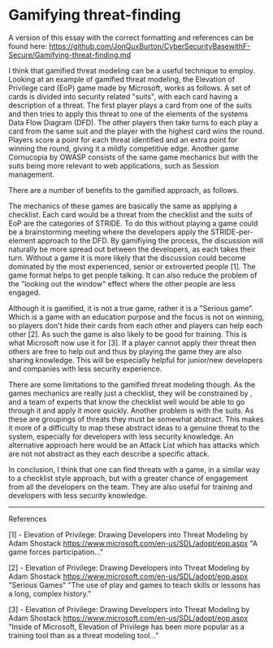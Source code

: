 # Gamifying threat-finding

A version of this essay with the correct formatting and references can be found here: https://github.com/JonQuxBurton/CyberSecurityBasewithF-Secure/Gamifying-threat-finding.md

I think that gamified threat modeling can be a useful technique to employ. Looking at an example of gamified threat modeling, the Elevation of Privilege card (EoP) game made by Microsoft, works as follows. A set of cards is divided into security related "suits", with each card having a description of a threat. The first player plays a card from one of the suits and then tries to apply this threat to one of the elements of the systems Data Flow Diagram (DFD). The other players then take turns to each play a card from the same suit and the player with the highest card wins the round. Players score a point for each threat identified and an extra point for winning the round, giving it a mildly competitive edge. Another game Cornucopia by OWASP consists of the same game mechanics but with the suits being more relevant to web applications, such as Session management.

There are a number of benefits to the gamified approach, as follows.

The mechanics of these games are basically the same as applying a checklist. Each card would be a threat from the checklist and the suits of EoP are the categories of STRIDE. To do this without playing a game could be a brainstorming meeting where the developers apply the STRIDE-per-element approach to the DFD. By gamifiying the process, the discussion will naturally be more spread out between the developers, as each takes their turn. Without a game it is more likely that the discussion could become dominated by the most experienced, senior or extroverted people [1]. The game format helps to get people talking. It can also reduce the problem of the "looking out the window" effect where the other people are less engaged.

Although it is gamified, it is not a true game, rather it is a "Serious game". Which is a game with an education purpose and the focus is not on winning, so players don't hide their cards from each other and players can help each other [2]. As such the game is also likely to be good for training. This is what Microsoft now use it for [3]. If a player cannot apply their threat then others are free to help out and thus by playing the game they are also sharing knowledge. This will be especially helpful for junior/new developers and companies with less security experience.

There are some limitations to the gamified threat modeling though.
As the games mechanics are really just a checklist, they will be constrained by , and a team of experts that know the checklist well would be able to go through it and apply it more quickly. Another problem is with the suits. As these are groupings of threats they must be somewhat abstract. This makes it more of a difficulty to map these abstract ideas to a genuine threat to the system, especially for developers with less security knowledge. An alternative approach here would be an Attack List which has attacks which are not not abstract as they each describe a specific attack.

In conclusion, I think that one can find threats with a game, in a similar way to a checklist style approach, but with a greater chance of engagement from all the developers on the team. They are also useful for training and developers with less security knowledge.

---

References

[1] - Elevation of Privilege: Drawing Developers into Threat Modeling by Adam Shostack
https://www.microsoft.com/en-us/SDL/adopt/eop.aspx
"A game forces participation..."

[2] - Elevation of Privilege: Drawing Developers into Threat Modeling by Adam Shostack
https://www.microsoft.com/en-us/SDL/adopt/eop.aspx
"Serious Games"
"The use of play and games to teach skills or lessons has a long, complex history."

[3] - Elevation of Privilege: Drawing Developers into Threat Modeling by Adam Shostack
https://www.microsoft.com/en-us/SDL/adopt/eop.aspx
"Inside of Microsoft, Elevation of Privilege has been more popular as a training tool than as a threat modeling tool..."
